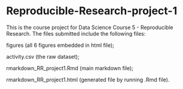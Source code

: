 # Reproducible-Research-project-1
This is the course project for Data Science Course 5 - Reproducible Research. The files submitted include the following files:

figures (all 6 figures embedded in html file);

activity.csv (the raw dataset);

rmarkdown_RR_project1.Rmd (main markdown file);

rmarkdown_RR_project1.html (generated file by running .Rmd file).
